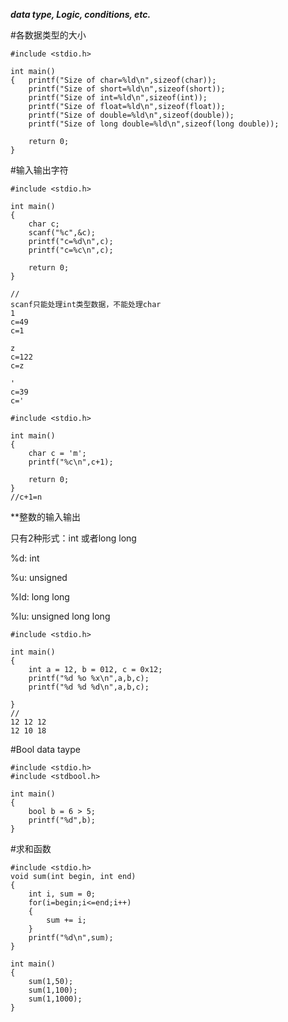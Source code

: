 ***data type, Logic, conditions, etc.***

#各数据类型的大小
```
#include <stdio.h>

int main()
{   printf("Size of char=%ld\n",sizeof(char));
    printf("Size of short=%ld\n",sizeof(short));
    printf("Size of int=%ld\n",sizeof(int));
    printf("Size of float=%ld\n",sizeof(float));
    printf("Size of double=%ld\n",sizeof(double));
    printf("Size of long double=%ld\n",sizeof(long double));

    return 0;
}
```
#输入输出字符
```
#include <stdio.h>

int main()
{
    char c;
    scanf("%c",&c);
    printf("c=%d\n",c);
    printf("c=%c\n",c);

    return 0;
}

//
scanf只能处理int类型数据，不能处理char
1
c=49
c=1

z
c=122
c=z

'
c=39
c='
```
```
#include <stdio.h>

int main()
{
    char c = 'm';
    printf("%c\n",c+1);

    return 0;
}
//c+1=n
```
**整数的输入输出

只有2种形式：int 或者long long

%d: int

%u: unsigned

%ld: long long

%lu: unsigned long long

```
#include <stdio.h>

int main()
{
    int a = 12, b = 012, c = 0x12;
    printf("%d %o %x\n",a,b,c);
    printf("%d %d %d\n",a,b,c);
    
}
//
12 12 12
12 10 18
```

#Bool data taype
```
#include <stdio.h>
#include <stdbool.h>

int main()
{
    bool b = 6 > 5;
    printf("%d",b);
}
```

#求和函数
```
#include <stdio.h>
void sum(int begin, int end)
{
    int i, sum = 0;
    for(i=begin;i<=end;i++)
    {
        sum += i;
    }
    printf("%d\n",sum);
}

int main()
{
    sum(1,50);
    sum(1,100);
    sum(1,1000);
}
```
